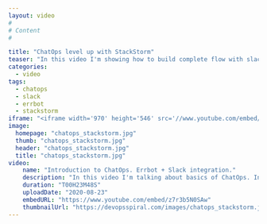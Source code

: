 ```yaml
---
layout: video
#
# Content
#

title: "ChatOps level up with StackStorm"
teaser: "In this video I'm showing how to build complete flow with slack, errbot and stackstorm. As an example I'm showing building jenkins jobs from slack."
categories:
  - video
tags:
  - chatops
  - slack
  - errbot
  - stackstorm 
iframe: "<iframe width='970' height='546' src='//www.youtube.com/embed/z7r3b5N0SAw' frameborder='0' allowfullscreen></iframe>"
image:
  homepage: "chatops_stackstorm.jpg"
  thumb: "chatops_stackstorm.jpg"
  header: "chatops_stackstorm.jpg"
  title: "chatops_stackstorm.jpg"
video:
    name: "Introduction to ChatOps. Errbot + Slack integration."
    description: "In this video I'm talking about basics of ChatOps. In practical part I'm showing how to integrate Errbot with Slack."
    duration: "T00H23M48S"
    uploadDate: "2020-08-23"
    embedURL: "https://www.youtube.com/embed/z7r3b5N0SAw"
    thumbnailUrl: "https://devopsspiral.com/images/chatops_stackstorm.jpg"
---
```

